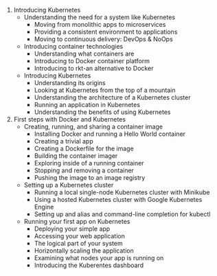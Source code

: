 1. Introducing Kubernetes
    * Understanding the need for a system like Kubernetes
      * Moving from monolithic apps to microservices
      * Providing a consistent environment to applications
      * Moving to continuous delivery: DevOps & NoOps
    * Introducing container technologies
      * Understanding what containers are
      * Introducing to Docker container platform
      * Introducing to rkt-an alternative to Docker
    * Introducing Kubernetes
      * Understanding its origins
      * Looking at Kubernetes from the top of a mountain
      * Understanding the architecture of a Kubernetes cluster
      * Running an application in Kubernetes
      * Understanding the benefits of using Kubernetes
2. First steps with Docker and Kubernetes
    * Creating, running, and sharing a container image
      * Installing Docker and running a Hello World container
      * Creating a trivial app
      * Creating a Dockerfile for the image
      * Building the container imager
      * Exploring inside of a running container
      * Stopping and removing a container
      * Pushing the image to an image registry
    * Setting up a Kubernetes cluster
      * Running a local single-node Kubernetes cluster with Minikube
      * Using a hosted Kubernetes cluster with Google Kubernetes Engine
      * Setting up and alias and command-line completion for kubectl
    * Running your first app on Kubernetes
      * Deploying your simple app
      * Accessing your web application
      * The logical part of your system
      * Horizontally scaling the application
      * Examining what nodes your app is running on
      * Introducing the Kuberentes dashboard